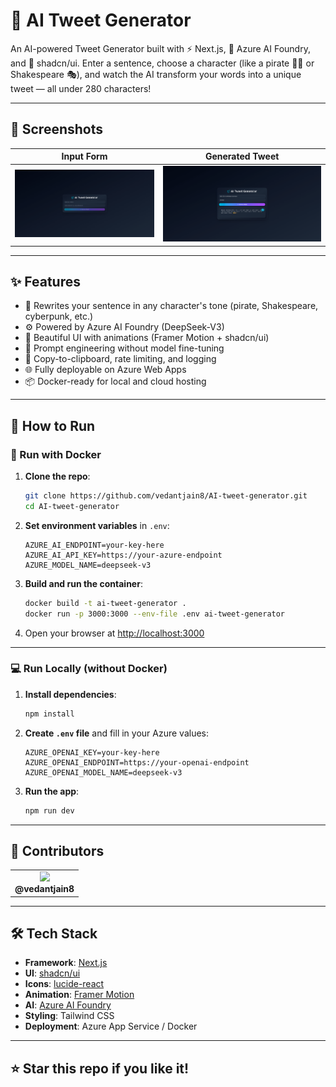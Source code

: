 # 🚀 AI Tweet Generator

An AI-powered Tweet Generator built with ⚡ Next.js, 🧠 Azure AI Foundry, and 💅 shadcn/ui. Enter a sentence, choose a character (like a pirate 🏴‍☠️ or Shakespeare 🎭), and watch the AI transform your words into a unique tweet — all under 280 characters!

---

## 📸 Screenshots

| Input Form | Generated Tweet |
|------------|-----------------|
| ![Input UI](https://raw.githubusercontent.com/vedantjain8/AI-tweet-generator/main/public/screenshot1.png) | ![Output UI](https://raw.githubusercontent.com/vedantjain8/AI-tweet-generator/main/public/screenshot2.png) |

---

## ✨ Features

- 🔮 Rewrites your sentence in any character's tone (pirate, Shakespeare, cyberpunk, etc.)
- ⚙️ Powered by Azure AI Foundry (DeepSeek-V3)
- 🎨 Beautiful UI with animations (Framer Motion + shadcn/ui)
- 🧠 Prompt engineering without model fine-tuning
- 🧾 Copy-to-clipboard, rate limiting, and logging
- 🌐 Fully deployable on Azure Web Apps
- 📦 Docker-ready for local and cloud hosting

---

## 🧪 How to Run

### 🐳 Run with Docker

1. **Clone the repo**:
   ```bash
   git clone https://github.com/vedantjain8/AI-tweet-generator.git
   cd AI-tweet-generator
   ```

2. **Set environment variables** in `.env`:
   ```env
   AZURE_AI_ENDPOINT=your-key-here
   AZURE_AI_API_KEY=https://your-azure-endpoint
   AZURE_MODEL_NAME=deepseek-v3
   ```

3. **Build and run the container**:
   ```bash
   docker build -t ai-tweet-generator .
   docker run -p 3000:3000 --env-file .env ai-tweet-generator
   ```

4. Open your browser at [http://localhost:3000](http://localhost:3000)

---

### 💻 Run Locally (without Docker)

1. **Install dependencies**:
   ```bash
   npm install
   ```

2. **Create `.env` file** and fill in your Azure values:
   ```env
   AZURE_OPENAI_KEY=your-key-here
   AZURE_OPENAI_ENDPOINT=https://your-openai-endpoint
   AZURE_OPENAI_MODEL_NAME=deepseek-v3
   ```

3. **Run the app**:
   ```bash
   npm run dev
   ```

---

## 👥 Contributors

<table>
  <tr>
    <td align="center">
      <img src="https://github.com/vedantjain8.png" width="80" />
      <br />
      <b>@vedantjain8</b>
    </td>
  </tr>
</table>

---

## 🛠️ Tech Stack

- **Framework**: [Next.js](https://nextjs.org)
- **UI**: [shadcn/ui](https://ui.shadcn.com)
- **Icons**: [lucide-react](https://lucide.dev)
- **Animation**: [Framer Motion](https://www.framer.com/motion/)
- **AI**: [Azure AI Foundry](https://learn.microsoft.com/en-us/azure/ai-services/)
- **Styling**: Tailwind CSS
- **Deployment**: Azure App Service / Docker

---

## ⭐️ Star this repo if you like it!